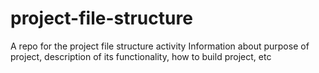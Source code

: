 # project-file-structure
A repo for the project file structure activity
Information about purpose of project, description of its functionality, how to build project, etc
